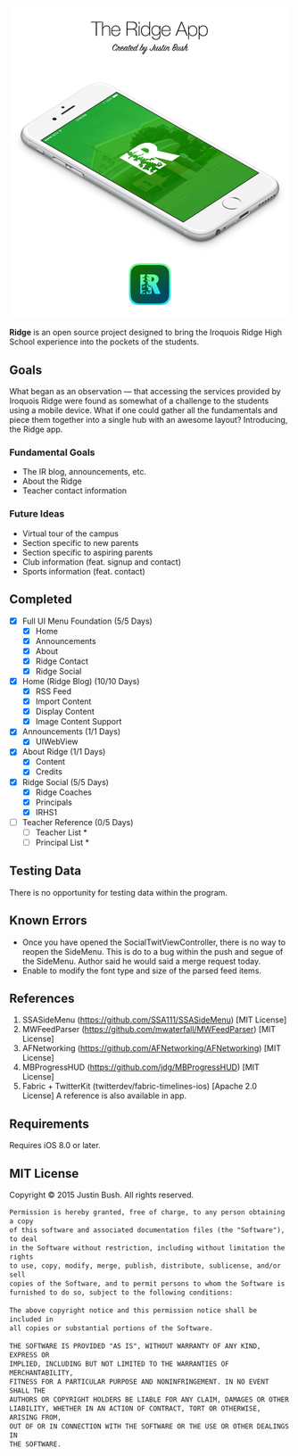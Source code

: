 <img src="Cover.png" width="860" />

<b>Ridge</b> is an open source project designed to bring the Iroquois Ridge High School experience into the pockets of the students.

## Goals
What began as an observation — that accessing the services provided by Iroquois Ridge were found as somewhat of a challenge to the students using a mobile device. What if one could gather all the fundamentals and piece them together into a single hub with an awesome layout? Introducing, the Ridge app.

### Fundamental Goals
- The IR blog, announcements, etc.
- About the Ridge
- Teacher contact information

### Future Ideas
- Virtual tour of the campus
- Section specific to new parents
- Section specific to aspiring parents
- Club information (feat. signup and contact)
- Sports information (feat. contact)

## Completed
- [x] Full UI Menu Foundation (5/5 Days)
    - [x] Home
    - [x] Announcements
    - [x] About
    - [x] Ridge Contact
    - [x] Ridge Social
- [x] Home (Ridge Blog) (10/10 Days)
    - [x] RSS Feed
    - [x] Import Content
    - [x] Display Content
    - [x] Image Content Support
- [x] Announcements (1/1 Days)
    - [x] UIWebView
- [x] About Ridge (1/1 Days)
    - [x] Content
    - [x] Credits
- [x] Ridge Social (5/5 Days)
    - [x] Ridge Coaches
    - [x] Principals
    - [x] IRHS1
- [ ] Teacher Reference (0/5 Days)
    - [ ] Teacher List *
    - [ ] Principal List *

## Testing Data
There is no opportunity for testing data within the program.

## Known Errors
- Once you have opened the SocialTwitViewController, there is no way to reopen the SideMenu. This is do to a bug within the push and segue of the SideMenu. Author said he would said a merge request today.
- Enable to modify the font type and size of the parsed feed items.

## References
1. SSASideMenu (https://github.com/SSA111/SSASideMenu) [MIT License]
2. MWFeedParser (https://github.com/mwaterfall/MWFeedParser) [MIT License]
3. AFNetworking (https://github.com/AFNetworking/AFNetworking) [MIT License]
4. MBProgressHUD (https://github.com/jdg/MBProgressHUD) [MIT License]
5. Fabric + TwitterKit (twitterdev/fabric-timelines-ios) [Apache 2.0 License]
A reference is also available in app.

## Requirements
Requires iOS 8.0 or later.

## MIT License

Copyright © 2015 Justin Bush. All rights reserved.

```
Permission is hereby granted, free of charge, to any person obtaining a copy
of this software and associated documentation files (the "Software"), to deal
in the Software without restriction, including without limitation the rights
to use, copy, modify, merge, publish, distribute, sublicense, and/or sell
copies of the Software, and to permit persons to whom the Software is
furnished to do so, subject to the following conditions:

The above copyright notice and this permission notice shall be included in
all copies or substantial portions of the Software.

THE SOFTWARE IS PROVIDED "AS IS", WITHOUT WARRANTY OF ANY KIND, EXPRESS OR
IMPLIED, INCLUDING BUT NOT LIMITED TO THE WARRANTIES OF MERCHANTABILITY,
FITNESS FOR A PARTICULAR PURPOSE AND NONINFRINGEMENT. IN NO EVENT SHALL THE
AUTHORS OR COPYRIGHT HOLDERS BE LIABLE FOR ANY CLAIM, DAMAGES OR OTHER
LIABILITY, WHETHER IN AN ACTION OF CONTRACT, TORT OR OTHERWISE, ARISING FROM,
OUT OF OR IN CONNECTION WITH THE SOFTWARE OR THE USE OR OTHER DEALINGS IN
THE SOFTWARE.
```

